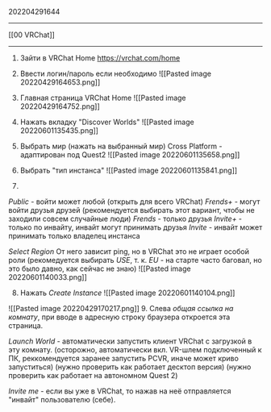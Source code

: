202204291644
***
[[00 VRChat]]
***
1. Зайти в VRChat Home
https://vrchat.com/home

2. Ввести логин/пароль если необходимо
![[Pasted image 20220429164653.png]]

3. Главная страница VRChat Home
![[Pasted image 20220429164752.png]]

4. Нажать вкладку "Discover Worlds"
![[Pasted image 20220601135435.png]]

5. Выбрать мир (нажать на выбранный мир)
Cross Platform - адаптирован под Quest2
![[Pasted image 20220601135658.png]]

6. Выбрать "тип инстанса"
![[Pasted image 20220601135841.png]]

7. 
*Public* - войти может любой (открыть для всего VRChat)
*Frends+* - могут войти друзья друзей 
(рекомендуется выбирать этот вариант, чтобы не заходили совсем случайные люди)
*Frends* - только друзья
*Invite+* - только по инвайту, инвайт могут принимать друзья
*Invite* - инвайт может принимать только владелец инстанса

*Select Region* 
От него зависит ping, но в VRChat это не играет особой роли
(рекомедуется выбирать *USE*, т. к. *EU* - на старте часто баговал, но это было давно, как сейчас не знаю)
![[Pasted image 20220601140033.png]]

8. Нажать *Create Instance*
![[Pasted image 20220601140104.png]]

![[Pasted image 20220429170217.png]]
9. Слева *общая ссылка на комнату*, при вводе в адресную строку браузера откроется эта страница.

*Launch World* - автоматически запустить клиент VRChat с загрузкой в эту комнату.
(осторожно, автоматически вкл. VR-шлем подключенный к ПК, реккомендуется заранее запустить PCVR, иначе может криво запуститься)
(нужно проверить как работает десктоп версия)
(нужно проверить как работает на автономном Quest 2)

*Invite me* - если вы уже в VRChat, то нажав на неё отправляется "инвайт" пользователю (себе).